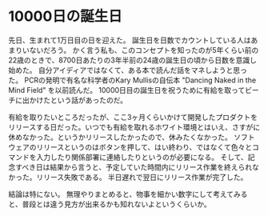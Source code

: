# 10000日の誕生日
先日、生まれて1万日目の日を迎えた。
誕生日を日数でカウントしている人はあまりいないだろう。
かく言う私も、このコンセプトを知ったのが5年くらい前の22歳のときで、8700日あたりの3年半前の24歳の誕生日の頃から日数を意識し始めた。
自分アイディアではなくて、ある本で読んだ話をマネしようと思った。
PCRの発明で有名な科学者のKary Mullisの自伝本 "Dancing Naked in the Mind Field" を以前読んだ。
10000日目の誕生日を祝うために有給を取ってビーチに出かけたという話があったのだ。

有給を取りたいところだったが、ここ3ヶ月くらいかけて開発したプロダクトをリリースする日だった。いつでも有給を取れるホワイト環境とはいえ、さすがに休めなかった。というかリリースしたかったので、休みたくなかった。
ソフトウェアのリリースというのはボタンを押して、はい終わり、ではなくて色々とコマンドを入力したり関係部署に連絡したりというのが必要になる。
そして、記念すべき日は結果から言うと、予定していた時間内にリリース作業を終えられなかった。リリース失敗である。
半日遅れで翌日にリリース作業が完了した。

結論は特にない。
無理やりまとめると、物事を細かい数字にして考えてみると、普段とは違う見方が出来るかも知れないよというくらいか。
